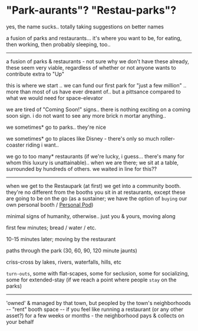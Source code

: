 
# "Park-aurants"? "Restau-parks"?

yes, the name sucks.. totally taking suggestions on better names 

a fusion of parks and restaurants... it's where you want to be, for eating, then working, then probably sleeping, too.. 

--- 
a fusion of parks & restaurants - not sure why we don't have these already, these seem very viable, regardless of whether or not anyone wants to contribute extra to "Up"

this is where we start .. we can fund our first park for "just a few million" .. more than most of us have ever dreamt of.. but a pittsance compared to what we would need for space-elevator 

we are tired of "Coming Soon!" signs.. there is nothing exciting on a coming soon sign. i do not want to see any more brick n mortar anything.. 

we sometimes* go to parks.. they're nice

we sometimes* go to places like Disney - there's only so much roller-coaster riding i want.. 

we go to too many* restaurants (if we're lucky, i guess... there's many for whom this luxury is unattainable).. when we are there; we sit at a table, surrounded by hundreds of others. we waited in line for this?? 

--- 
when we get to the Restaupark (at first) we get into a community booth. they're no different from the booths you sit in at restaurants, except these are going to be on the go (as a sustainer; we have the option of `buying` our own personal booth / [Personal Pod](https://github.com/TheseApps/TerranAstra-FlyingCars))

minimal signs of humanity, otherwise.. just you & yours, moving along 

first few minutes; bread / water / etc.

10-15 minutes later; moving by the restaurant 

paths through the park (30, 60, 90, 120 minute jaunts) 

criss-cross by lakes, rivers, waterfalls, hills, etc

`turn-outs`, some with flat-scapes, some for seclusion, some for socializing, some for extended-stay (if we reach a point where people `stay` on the parks)

---
'owned' & managed by that town, but peopled by the town's neighborhoods -- "rent" booth space -- if you feel like running a restaurant (or any other asset?) for a few weeks or months - the neighborhood pays & collects on your behalf 
